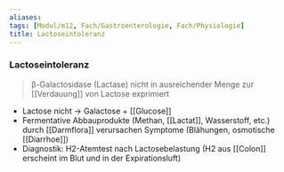 ```yaml
---
aliases: 
tags: [Modul/m12, Fach/Gastroenterologie, Fach/Physiologie]
title: Lactoseintoleranz
---
```

### Lactoseintoleranz
> β-Galactosidase (Lactase) nicht in ausreichender Menge zur [[Verdauung]] von Lactose exprimiert
- Lactose nicht → Galactose + [[Glucose]]
- Fermentative Abbauprodukte (Methan, [[Lactat]], Wasserstoff, etc.) durch [[Darmflora]] verursachen Symptome (Blähungen, osmotische [[Diarrhoe]])
- Diagnostik: H2-Atemtest nach Lactosebelastung (H2 aus [[Colon]] erscheint im Blut und in der Expirationsluft)